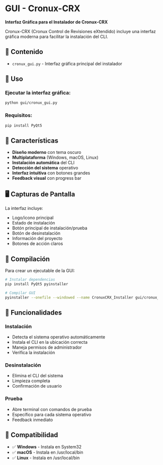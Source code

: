 # GUI - Cronux-CRX

**Interfaz Gráfica para el Instalador de Cronux-CRX**

Cronux-CRX (Cronux Control de Revisiones eXtendido) incluye una interfaz gráfica moderna para facilitar la instalación del CLI.

## 📁 Contenido

- `cronux_gui.py` - Interfaz gráfica principal del instalador

## 🚀 Uso

### Ejecutar la interfaz gráfica:
```bash
python gui/cronux_gui.py
```

### Requisitos:
```bash
pip install PyQt5
```

## 🎨 Características

- **Diseño moderno** con tema oscuro
- **Multiplataforma** (Windows, macOS, Linux)
- **Instalación automática** del CLI
- **Detección del sistema** operativo
- **Interfaz intuitiva** con botones grandes
- **Feedback visual** con progress bar

## 🖥️ Capturas de Pantalla

La interfaz incluye:
- Logo/icono principal
- Estado de instalación
- Botón principal de instalación/prueba
- Botón de desinstalación
- Información del proyecto
- Botones de acción claros

## 🔧 Compilación

Para crear un ejecutable de la GUI:

```bash
# Instalar dependencias
pip install PyQt5 pyinstaller

# Compilar GUI
pyinstaller --onefile --windowed --name CronuxCRX_Installer gui/cronux_gui.py
```

## 🎯 Funcionalidades

### Instalación
- Detecta el sistema operativo automáticamente
- Instala el CLI en la ubicación correcta
- Maneja permisos de administrador
- Verifica la instalación

### Desinstalación
- Elimina el CLI del sistema
- Limpieza completa
- Confirmación de usuario

### Prueba
- Abre terminal con comandos de prueba
- Específico para cada sistema operativo
- Feedback inmediato

## 📱 Compatibilidad

- ✅ **Windows** - Instala en System32
- ✅ **macOS** - Instala en /usr/local/bin
- ✅ **Linux** - Instala en /usr/local/bin